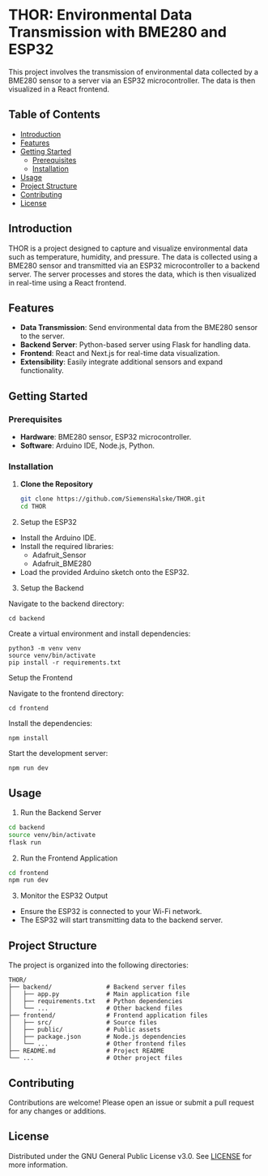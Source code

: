 # THOR: Environmental Data Transmission with BME280 and ESP32

This project involves the transmission of environmental data collected by a BME280 sensor to a server via an ESP32 microcontroller. The data is then visualized in a React frontend.

## Table of Contents

- [Introduction](#introduction)
- [Features](#features)
- [Getting Started](#getting-started)
  - [Prerequisites](#prerequisites)
  - [Installation](#installation)
- [Usage](#usage)
- [Project Structure](#project-structure)
- [Contributing](#contributing)
- [License](#license)

## Introduction

THOR is a project designed to capture and visualize environmental data such as temperature, humidity, and pressure. The data is collected using a BME280 sensor and transmitted via an ESP32 microcontroller to a backend server. The server processes and stores the data, which is then visualized in real-time using a React frontend.

## Features

- **Data Transmission**: Send environmental data from the BME280 sensor to the server.
- **Backend Server**: Python-based server using Flask for handling data.
- **Frontend**: React and Next.js for real-time data visualization.
- **Extensibility**: Easily integrate additional sensors and expand functionality.

## Getting Started

### Prerequisites

- **Hardware**: BME280 sensor, ESP32 microcontroller.
- **Software**: Arduino IDE, Node.js, Python.

### Installation

1. **Clone the Repository**
   ```sh
   git clone https://github.com/SiemensHalske/THOR.git
   cd THOR
    ```

2. Setup the ESP32

- Install the Arduino IDE.
- Install the required libraries:
    - Adafruit_Sensor
    - Adafruit_BME280
- Load the provided Arduino sketch onto the ESP32.

3. Setup the Backend

Navigate to the backend directory:

```
cd backend
```

Create a virtual environment and install dependencies:

```
python3 -m venv venv
source venv/bin/activate
pip install -r requirements.txt
```

Setup the Frontend

Navigate to the frontend directory:

```
cd frontend
```

Install the dependencies:

```
npm install
```

Start the development server:

```
npm run dev
```

## Usage

1. Run the Backend Server

```sh
cd backend
source venv/bin/activate
flask run
```

2. Run the Frontend Application

```sh
cd frontend
npm run dev
```

3. Monitor the ESP32 Output

- Ensure the ESP32 is connected to your Wi-Fi network.
- The ESP32 will start transmitting data to the backend server.

## Project Structure

The project is organized into the following directories:

```
THOR/
├── backend/               # Backend server files
│   ├── app.py             # Main application file
│   ├── requirements.txt   # Python dependencies
│   └── ...                # Other backend files
├── frontend/              # Frontend application files
│   ├── src/               # Source files
│   ├── public/            # Public assets
│   ├── package.json       # Node.js dependencies
│   └── ...                # Other frontend files
├── README.md              # Project README
└── ...                    # Other project files
```

## Contributing

Contributions are welcome! Please open an issue or submit a pull request for any changes or additions.

## License

Distributed under the GNU General Public License v3.0. See [LICENSE](LICENSE) for more information.
